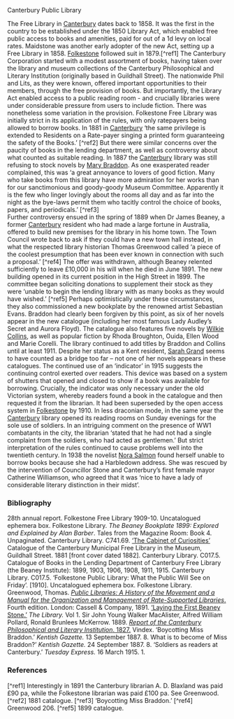
Canterbury Public Library

The Free Library in [Canterbury](/19c/19c-canterbury/) dates back to 1858. It was the first in the country to be established under the 1850 Library Act, which enabled free public access to books and amenities, paid for out of a 1d levy on local rates. Maidstone was another early adopter of the new Act, setting up a Free Library in 1858. [Folkestone](/19c/19c-folkestone-free-library) followed suit in 1879.[^ref1]
The Canterbury Corporation started with a modest assortment of books, having taken over the library and museum collections of the Canterbury Philosophical and Literary Institution (originally based in Guildhall Street). The nationwide Phil and Lits, as they were known, offered important opportunities to their members, through the free provision of books. But importantly, the Library Act enabled access to a public reading room - and crucially libraries were under considerable pressure from users to include fiction.
There was nonetheless some variation in the provision. Folkestone Free Library was initially strict in its application of the rules, with only ratepayers being allowed to borrow books. In 1881 in [Canterbury](/19c/19c-canterbury/) ‘the same privilege is extended to Residents on a Rate-payer singing a printed form guaranteeing the safety of the Books.’ [^ref2] 
But there were similar concerns over the paucity of books in the lending department, as well as controversy about what counted as suitable reading. In 1887 the [Canterbury](/19c/19c-canterbury/) library was still refusing to stock novels by [Mary Braddon]( 9c/19c-braddon-biography/). As one exasperated reader complained, this was ‘a great annoyance to lovers of good fiction. Many who take books from this library have more admiration for her works than for our sanctimonious and goody-goody Museum Committee. Apparently it is the few who linger lovingly about the rooms all day and as far into the night as the bye-laws permit them who tacitly control the choice of books, papers, and periodicals.’ [^ref3]  
Further controversy ensued in the spring of 1889 when Dr James Beaney, a former [Canterbury](/19c/19c-canterbury/) resident who had made a large fortune in Australia, offered to build new premises for the library in his home town. The Town Council wrote back to ask if they could have a new town hall instead, in what the respected library historian Thomas Greenwood called ‘a piece of the coolest presumption that has been ever known in connection with such a proposal.’ [^ref4] The offer was withdrawn, although Beaney relented sufficiently to leave £10,000 in his will when he died in June 1891.
The new building opened in its current position in the High Street in 1899. The committee began soliciting donations to supplement their stock as they were ‘unable to begin the lending library with as many books as they would have wished.’ [^ref5] Perhaps optimistically under these circumstances, they also commissioned a new bookplate by the renowned artist Sebastian Evans.
Braddon had clearly been forgiven by this point, as six of her novels appear in the new catalogue (including her most famous Lady Audley’s Secret and Aurora Floyd). The catalogue also features five novels by [Wilkie Collins](/19c/19c-collins-biography), as well as popular fiction by Rhoda Broughton, Ouida, Ellen Wood and Marie Corelli. The library continued to add titles by Braddon and Collins until at least 1911. Despite her status as a Kent resident, [Sarah Grand](/19c/19c-grand-biography) seems to have counted as a bridge too far – not one of her novels appears in these catalogues.
The continued use of an ‘indicator’ in 1915 suggests the continuing control exerted over readers. This device was based on a system of shutters that opened and closed to show if a book was available for borrowing. Crucially, the indicator was only necessary under the old Victorian system, whereby readers found a book in the catalogue and then requested it from the librarian. It had been superseded by the open access system in [Folkestone](/19c/19c-folkestone-free-library/) by 1910. In less draconian mode, in the same year the [Canterbury]( /20c-canterbury-home) library opened its reading rooms on Sunday evenings for the sole use of soldiers. In an intriguing comment on the presence of WW1 combatants in the city, the librarian ‘stated that he had not had a single complaint from the soldiers, who had acted as gentlemen.’
But strict interpretation  of the rules continued to cause problems well into the twentieth century. In 1938 the novelist [Nora Salmon](/20c/20c-salmon-biography/) found herself unable to borrow books because she had a Harbledown address. She was rescued by the intervention of Councillor Stone and Canterbury’s first female mayor Catherine Williamson, who agreed that it was ‘nice to have a lady of considerable literary distinction in their midst’.

### Bibliography 
28th annual report. Folkestone Free Library 1909-10. Uncatalogued ephemera box. Folkestone Library.
_The Beaney Bookplate 1899: Explored and Explained by Alan Barber_. Tales from the Magazine Room: Book 4. Unpaginated. Canterbury Library. C741.69.
[‘The Cabinet of Curiosities’](https://canterburymuseums.co.uk/wp-content/uploads/2019/12/cabinet-of-curiosities.pdf)
Catalogue of the Canterbury Municipal Free Library in the Museum, Guildhall Street. 1881 [front cover dated 1882]. Canterbury Library. C017.5.
Catalogue of Books in the Lending Department of Canterbury Free Library (the Beaney Institute): 1899, 1903, 1906, 1908, 1911, 1915. Canterbury Library. C017.5.
‘Folkestone Public Library: What the Public Will See on Friday’. [1910]. Uncatalogued ephemera box. Folkestone Library.
Greenwood, Thomas. [_Public Libraries: A History of the Movement and a Manual for the Organization and Management of Rate-Supported Libraries_.](https://archive.org/details/publiclibrariesh0000gree/mode/2up) Fourth edition. London: Cassell & Company, 1891.
[‘Laying the First Beaney Stone.’](https://canterburymuseums.co.uk/laying-the-first-beaney-stone/) 
_The Library._ Vol 1. Sir John Young Walker MacAlister, ‎Alfred William Pollard, ‎Ronald Brunlees McKerrow. 1889.
[_Report of the Canterbury Philosophical and Literary Institution_. 1827.](https://archive.org/details/reportofcanterbu00cant/page/n19/mode/2up)
Vindex. ‘Boycotting Miss Braddon.’ _Kentish Gazette._ 13 September 1887. 8.
What is to become of Miss Braddon?’ _Kentish Gazette._ 24 September 1887. 8.
‘Soldiers as readers at Canterbury.’ _Tuesday Express._ 16 March 1915. 1.

### References

[^ref1] Interestingly in 1891 the Canterbury librarian A. D. Blaxland was paid £90 pa, while the Folkestone librarian was paid £100 pa. See Greenwood.
[^ref2] 1881 catalogue.
[^ref3] ‘Boycotting Miss Braddon.’
[^ref4] Greenwood 206.
[^ref5] 1899 catalogue.

